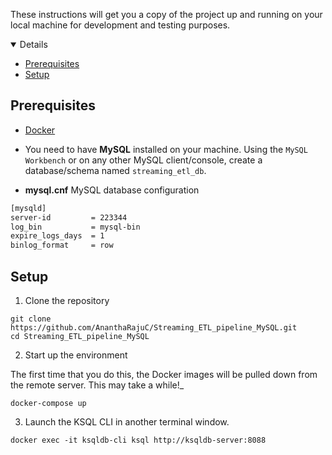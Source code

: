 These instructions will get you a copy of the project up and running on your local machine for development and testing purposes.

<details open="open">
	<ul>
		<li><a href="#prerequisites">Prerequisites</a></li>
		<li><a href="#setup">Setup</a></li>
	</ul>
</details>

## Prerequisites

*	[Docker](https://docs.docker.com/)

*	You need to have **MySQL** installed on your machine. Using the `MySQL Workbench` or on any other MySQL client/console, create a database/schema named `streaming_etl_db`. 

*	**mysql.cnf** MySQL database configuration

~~~txt
[mysqld]
server-id         = 223344
log_bin           = mysql-bin
expire_logs_days  = 1
binlog_format     = row
~~~

## Setup

1. Clone the repository

~~~shell
git clone https://github.com/AnanthaRajuC/Streaming_ETL_pipeline_MySQL.git
cd Streaming_ETL_pipeline_MySQL
~~~

2. Start up the environment

The first time that you do this, the Docker images will be pulled down from the remote server. This may take a while!_

~~~shell
docker-compose up
~~~

3. Launch the KSQL CLI in another terminal window.

~~~shell
docker exec -it ksqldb-cli ksql http://ksqldb-server:8088
~~~